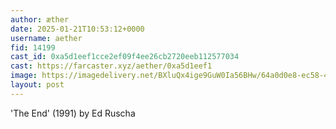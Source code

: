 ```yaml
---
author: æther
date: 2025-01-21T10:53:12+0000
username: aether
fid: 14199
cast_id: 0xa5d1eef1cce2ef09f4ee26cb2720eeb112577034
cast: https://farcaster.xyz/aether/0xa5d1eef1
image: https://imagedelivery.net/BXluQx4ige9GuW0Ia56BHw/64a0d0e8-ec58-4503-bcc6-c1e85dc24800/original
layout: post
---
```


'The End' (1991)
by Ed Ruscha

<img src='https://imagedelivery.net/BXluQx4ige9GuW0Ia56BHw/64a0d0e8-ec58-4503-bcc6-c1e85dc24800/original' alt='' referrerpolicy='no-referrer'/>
